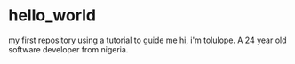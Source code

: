 # hello_world
my first repository using a tutorial to guide me
hi, i'm tolulope. A 24 year old software developer from nigeria.
